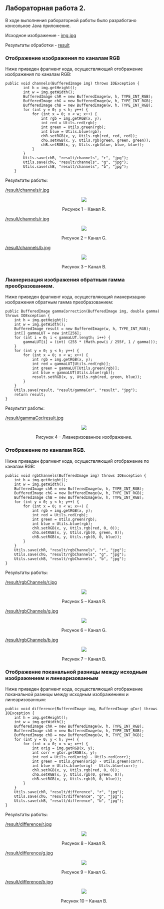## Лабораторная работа 2.

В ходе выполнения рабораторной работы было разработано консольное Java приложение.

Исходное изображение - [img.jpg](https://github.com/IvanHattler/Practice02/blob/master/src/main/resources/img.jpg)

Результаты обработки - [result](https://github.com/IvanHattler/Practice02/tree/master/result)

### Отображение изображения по каналам RGB

Ниже приведен фрагмент кода, осуществляющий отображение изображения по каналам RGB:
```
public void channels(BufferedImage img) throws IOException {
        int h = img.getHeight();
        int w = img.getWidth();
        BufferedImage chR = new BufferedImage(w, h, TYPE_INT_RGB);
        BufferedImage chG = new BufferedImage(w, h, TYPE_INT_RGB);
        BufferedImage chB = new BufferedImage(w, h, TYPE_INT_RGB);
        for (int y = 0; y < h; y++) {
            for (int x = 0; x < w; x++) {
                int rgb = img.getRGB(x, y);
                int red = Utils.red(rgb);
                int green = Utils.green(rgb);
                int blue = Utils.blue(rgb);
                chR.setRGB(x, y, Utils.rgb(red, red, red));
                chG.setRGB(x, y, Utils.rgb(green, green, green));
                chB.setRGB(x, y, Utils.rgb(blue, blue, blue));
            }
        }
        Utils.save(chR, "result/channels", "r", "jpg");
        Utils.save(chG, "result/channels", "g", "jpg");
        Utils.save(chB, "result/channels", "b", "jpg");
    }
   ```
Результаты работы: 

[/result/channels/r.jpg](https://github.com/IvanHattler/Practice02/tree/master/result/channels/r.jpg)
<div align="center">
  <img src="https://github.com/IvanHattler/Practice02/tree/master/result/channels/r.jpg"/>
  
  Рисунок 1 – Канал R.
</div>

[/result/channels/r.jpg](https://github.com/IvanHattler/Practice02/tree/master/result/channels/g.jpg)
<div align="center">
  <img src="https://github.com/IvanHattler/Practice02/tree/master/result/channels/g.jpg"/>
  
  Рисунок 2 – Канал G.
</div>

[/result/channels/b.jpg](https://github.com/IvanHattler/Practice02/tree/master/result/channels/b.jpg)
<div align="center">
  <img src="https://github.com/IvanHattler/Practice02/tree/master/result/channels/b.jpg"/>
  
  Рисунок 3 – Канал B.
</div>

### Лианеризация изображения обратным гамма преобразованием.

Ниже приведен фрагмент кода, осуществляющий лианеризацию изображения обратным гамма преобразованием:
```
public BufferedImage gammaCorrection(BufferedImage img, double gamma) throws IOException {
    int h = img.getHeight();
    int w = img.getWidth();
    BufferedImage result = new BufferedImage(w, h, TYPE_INT_RGB);
    int[] gammaLUT = new int[256];
    for (int i = 0; i < gammaLUT.length; i++) {
        gammaLUT[i] = (int) (255 * (Math.pow(i / 255f, 1 / gamma)));
    }
    for (int y = 0; y < h; y++) {
        for (int x = 0; x < w; x++) {
            int rgb = img.getRGB(x, y);
            int red = gammaLUT[Utils.red(rgb)];
            int green = gammaLUT[Utils.green(rgb)];
            int blue = gammaLUT[Utils.blue(rgb)];
            result.setRGB(x, y, Utils.rgb(red, green, blue));
        }
    }
    Utils.save(result, "result/gammaCor", "result", "jpg");
    return result;
}
```
Результат работы: 

[/result/gammaCor/result.jpg](https://github.com/IvanHattler/Practice02/tree/master/result/gammaCor/result.jpg)
<div align="center">
  <img src="https://github.com/IvanHattler/Practice02/tree/master/result/gammaCor/result.jpg"/>
  
  Рисунок 4 – Лианеризованное изображение.
</div>

### Отображение по каналам RGB.

Ниже приведен фрагмент кода, осуществляющий отображение по каналам RGB:
```
public void rgbChannels(BufferedImage img) throws IOException {
    int h = img.getHeight();
    int w = img.getWidth();
    BufferedImage chR = new BufferedImage(w, h, TYPE_INT_RGB);
    BufferedImage chG = new BufferedImage(w, h, TYPE_INT_RGB);
    BufferedImage chB = new BufferedImage(w, h, TYPE_INT_RGB);
    for (int y = 0; y < h; y++) {
        for (int x = 0; x < w; x++) {
            int rgb = img.getRGB(x, y);
            int red = Utils.red(rgb);
            int green = Utils.green(rgb);
            int blue = Utils.blue(rgb);
            chR.setRGB(x, y, Utils.rgb(red, 0, 0));
            chG.setRGB(x, y, Utils.rgb(0, green, 0));
            chB.setRGB(x, y, Utils.rgb(0, 0, blue));
        }
    }
    Utils.save(chR, "result/rgbChannels", "r", "jpg");
    Utils.save(chG, "result/rgbChannels", "g", "jpg");
    Utils.save(chB, "result/rgbChannels", "b", "jpg");
}
```
Результаты работы: 

[/result/rgbChannels/r.jpg](https://github.com/IvanHattler/Practice02/tree/master/result/rgbChannels/r.jpg)
<div align="center">
  <img src="https://github.com/IvanHattler/Practice02/tree/master/result/rgbChannels/r.jpg"/>
  
  Рисунок 5 – Канал R.
</div>

[/result/rgbChannels/g.jpg](https://github.com/IvanHattler/Practice02/tree/master/result/rgbChannels/g.jpg)
<div align="center">
  <img src="https://github.com/IvanHattler/Practice02/tree/master/result/g.jpg"/>
  
  Рисунок 6 – Канал G.
</div>

[/result/rgbChannels/b.jpg](https://github.com/IvanHattler/Practice02/tree/master/result/rgbChannels/b.jpg)
<div align="center">
  <img src="https://github.com/IvanHattler/Practice02/tree/master/result/rgbChannels/b.jpg"/>
  
  Рисунок 7 – Канал B.
</div>

### Отображение поканальной разницы между исходным изображением и линеаризованным

Ниже приведен фрагмент кода, осуществляющий отображение поканальной разницы между исходным изображением и линеаризованным:
```
public void difference(BufferedImage img, BufferedImage gCor) throws IOException {
    int h = img.getHeight();
    int w = img.getWidth();
    BufferedImage chR = new BufferedImage(w, h, TYPE_INT_RGB);
    BufferedImage chG = new BufferedImage(w, h, TYPE_INT_RGB);
    BufferedImage chB = new BufferedImage(w, h, TYPE_INT_RGB);
    for (int y = 0; y < h; y++) {
        for (int x = 0; x < w; x++) {
            int orig = img.getRGB(x, y);
            int corr = gCor.getRGB(x, y);
            int red = Utils.red(orig) - Utils.red(corr);
            int green = Utils.green(orig) - Utils.green(corr);
            int blue = Utils.blue(orig) - Utils.blue(corr);
            chR.setRGB(x, y, Utils.rgb(red, 0, 0));
            chG.setRGB(x, y, Utils.rgb(0, green, 0));
            chB.setRGB(x, y, Utils.rgb(0, 0, blue));
        }
    }
    Utils.save(chR, "result/difference", "r", "jpg");
    Utils.save(chG, "result/difference", "g", "jpg");
    Utils.save(chB, "result/difference", "b", "jpg");
}
```
Результаты работы: 

[/result/difference/r.jpg](https://github.com/IvanHattler/Practice02/tree/master/result/difference/r.jpg)
<div align="center">
  <img src="https://github.com/IvanHattler/Practice02/tree/master/result/difference/r.jpg"/>
  
  Рисунок 8 – Канал R.
</div>

[/result/difference/g.jpg](https://github.com/IvanHattler/Practice02/tree/master/result/difference/g.jpg)
<div align="center">
  <img src="https://github.com/IvanHattler/Practice02/tree/master/result/difference/g.jpg"/>
  
  Рисунок 9 – Канал G.
</div>

[/result/difference/b.jpg](https://github.com/IvanHattler/Practice02/tree/master/result/difference/b.jpg)
<div align="center">
  <img src="https://github.com/IvanHattler/Practice02/tree/master/result/difference/b.jpg"/>
  
  Рисунок 10 – Канал B.
</div>
